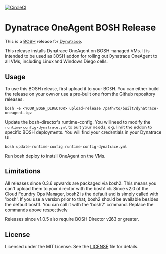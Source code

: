 [![CircleCI](https://circleci.com/gh/Dynatrace/bosh-oneagent-release.svg?style=svg)](https://circleci.com/gh/Dynatrace/bosh-oneagent-release)

# Dynatrace OneAgent BOSH Release

This is a [BOSH](http://bosh.io/) release for [Dynatrace](https://www.dynatrace.com/).

This release installs Dynatrace OneAgent on BOSH managed VMs. It is intended to be used as BOSH addon for rolling out Dynatrace OneAgent to all VMs, including Linux and Windows Diego cells.

## Usage

To use this BOSH release, first upload it to your BOSH. You can either build the release on your own or use a pre-built one from the Github repository releases.

```
bosh -e <YOUR_BOSH_DIRECTOR> upload-release /path/to/built/dynatrace-oneagent.tgz
```

Update the bosh-director's runtime-config. You will need to modify the `runtime-config-dynatrace.yml` to suit your needs, e.g. limit the addon to specific BOSH deployments. You will find your credentials in your Dynatrace UI.


```
bosh update-runtime-config runtime-config-dynatrace.yml
```

Run bosh deploy to install OneAgent on the VMs.

## Limitations
All releases since 0.3.6 upwards are packaged via bosh2. This means you can't upload them to your director with the bosh1 cli.
Since v2.0 of the Cloud Foundry Ops Manager, bosh2 is the default and is simply called with 'bosh'. If you use a version prior to that, bosh2 should be available besides the default bosh1. You can call it with the 'bosh2' command.
Replace the commands above respectively

Releases since v1.0.5 also require BOSH Director v263 or greater.

## License

Licensed under the MIT License. See the [LICENSE](https://github.com/dynatrace-innovationlab/bosh-oneagent-release/blob/master/LICENSE) file for details.
